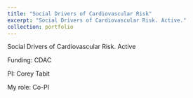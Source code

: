 ```yaml
---
title: "Social Drivers of Cardiovascular Risk"
excerpt: "Social Drivers of Cardiovascular Risk. Active."
collection: portfolio
---
```


Social Drivers of Cardiovascular Risk. Active

Funding: CDAC

PI: Corey Tabit

My role: Co-PI
